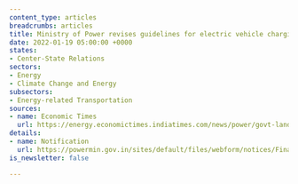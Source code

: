 ```yaml
---
content_type: articles
breadcrumbs: articles
title: Ministry of Power revises guidelines for electric vehicle charging infrastructure
date: 2022-01-19 05:00:00 +0000
states:
- Center-State Relations
sectors:
- Energy
- Climate Change and Energy
subsectors:
- Energy-related Transportation
sources:
- name: Economic Times
  url: https://energy.economictimes.indiatimes.com/news/power/govt-land-to-private-agencies-for-setting-up-ev-public-charging-stations-through-bidding/88926472
details:
- name: Notification
  url: https://powermin.gov.in/sites/default/files/webform/notices/Final_Consolidated_EVCI_Guidelines_January_2022_with_ANNEXURES.pdf
is_newsletter: false

---
```

